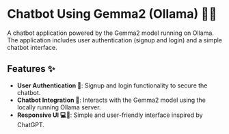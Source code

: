 # Chatbot Using Gemma2 (Ollama) 🤖💬

A chatbot application powered by the Gemma2 model running on Ollama. The application includes user authentication (signup and login) and a simple chatbot interface.

## Features ✨

- **User Authentication 🔐**: Signup and login functionality to secure the chatbot.
- **Chatbot Integration 🤖**: Interacts with the Gemma2 model using the locally running Ollama server.
- **Responsive UI 💻📱**: Simple and user-friendly interface inspired by ChatGPT.

